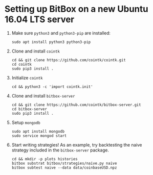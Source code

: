 # Setting up BitBox on a new Ubuntu 16.04 LTS server

1. Make sure `python3` and `python3-pip` are installed:
    ```
    sudo apt install python3 python3-pip
    ```

2. Clone and install `cointk`
    ```
    cd && git clone https://github.com/cointk/cointk.git
    cd cointk
    sudo pip3 install .
    ```

3. Initialize `cointk`
    ```
    cd && python3 -c 'import cointk.init'
    ```

4. Clone and install `bitbox-server`
    ```
    cd && git clone https://github.com/cointk/bitbox-server.git
    cd bitbox-server
    sudo pip3 install .
    ```

5. Setup `mongodb`
    ```
    sudo apt install mongodb
    sudo service mongod start
    ```

6. Start writing strategies!  As an example, try backtesting the naive
strategy included in the `bitbox-server` package.
    ```
    cd && mkdir -p plots histories
    bitbox substrat bitbox/strategies/naive.py naive
    bitbox subtest naive --data data/coinbaseUSD.npz
    ```
